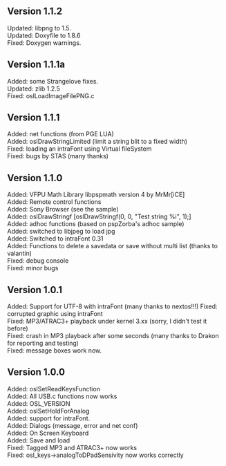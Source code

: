 ## Version 1.1.2
Updated: libpng to 1.5.  
Updated: Doxyfile to 1.8.6  
Fixed: Doxygen warnings.  

## Version 1.1.1a
Added: some Strangelove fixes.  
Updated: zlib 1.2.5   
Fixed: oslLoadImageFilePNG.c  

## Version 1.1.1
Added: net functions (from PGE LUA)  
Added: oslDrawStringLimited (limit a string blit to a fixed width)  
Fixed: loading an intraFont using Virtual fileSystem  
Fixed: bugs by STAS (many thanks)  

## Version 1.1.0
Added: VFPU Math Library libpspmath version 4 by MrMr[iCE]  
Added: Remote control functions  
Added: Sony Browser (see the sample)  
Added: oslDrawStringf [oslDrawStringf(0, 0, "Test string %i", 1);]  
Added: adhoc functions (based on pspZorba's adhoc sample)  
Added: switched to libjpeg to load jpg  
Added: Switched to intraFont 0.31  
Added: Functions to delete a savedata or save without multi list (thanks to valantin)  
Fixed: debug console  
Fixed: minor bugs  

## Version 1.0.1
Added: Support for UTF-8 with intraFont (many thanks to nextos!!!)
Fixed: corrupted graphic using intraFont  
Fixed: MP3/ATRAC3+ playback under kernel 3.xx (sorry, I didn't test it before)  
Fixed: crash in MP3 playback after some seconds (many thanks to Drakon for reporting and testing)  
Fixed: message boxes work now.  

## Version 1.0.0
Added: oslSetReadKeysFunction  
Added: All USB.c functions now works  
Added: OSL_VERSION  
Added: oslSetHoldForAnalog  
Added: support for intraFont.  
Added: Dialogs (message, error and net conf)  
Added: On Screen Keyboard  
Added: Save and load  
Fixed: Tagged MP3 and ATRAC3+ now works  
Fixed: osl_keys->analogToDPadSensivity now works correctly  
